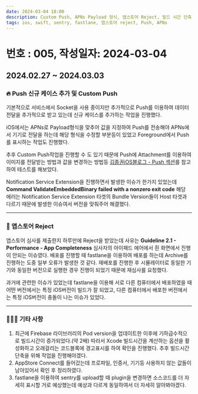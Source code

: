 ```yaml
---
date: 2024-03-04 18:00
description: Custom Push, APNs Payload 형식, 앱스토어 Reject, 빌드 시간 단축, Appstore Connect, Sentry fastlane plugin
tags: ios, swift, sentry, fastlane, 앱스토어 reject, Push, APNs
---
```

# 번호 : 005, 작성일자: 2024-03-04

## 2024.02.27 ~ 2024.03.03
### 🔥 Push 신규 케이스 추가 및 Custom Push

기본적으로 서비스에서 Socket을 사용 중이지만 추가적으로 Push를 이용하여 데이터전달을 추가적으로 받고 있는데 신규 케이스를 추가하는 작업을 진행했다.

iOS에서는 APNs로 Payload형식을 맞추어 값을 지정하여 Push를 전송해야 APNs에서 기기로 전달을 하는데 해당 형식을 수정할 부분등이 있었고 Foreground에서 Push를 표시하는 작업도 진행했다.

추후 Custom Push작업을 진행할 수 도 있기 때문에 Push에 Attachment를 이용하여 이미지를 전달받는 방법과 값을 변경하는 방법등 [김종권iOS블로그 - Push 섹션](https://ios-development.tistory.com/1280)를 참고하여 테스트를 해보았다.

Notification Service Extension을 진행하면서 발생한 이슈가 한가지 있었는데 **Command ValidateEmbeddedBinary failed with a nonzero exit code** 해당 에러는 Notification Service Extension 타겟의 Bundle Version들이 Host 타겟과 다르기 때문에 발생한 이슈여서 버전을 맞춰주어 해결했다.

---

### 🛫 앱스토어 Reject

앱스토어 심사를 제출한지 하루만에 Reject을 받았는데 사유는 **Guideline 2.1 - Performance - App Completeness** 심사자의 아이패드 에어에서 흰 화면에서 진행이 안되는 이슈였다. 배포를 진행할 때 fastlane을 이용하여 배포를 하는데 Archive를 진행하는 도중 일부 오류가 발생한 것 같다. 재배포를 진행한 후 시뮬레이터로 동일한 기기와 동일한 버전으로 실행한 경우 진행이 되었기 때문에 재심사를 요청했다.

과거에 관련한 이슈가 있었는데 fastlane을 이용해 서로 다른 컴퓨터에서 배포하였을 때 어떤 버전에서는 특정 iOS버전이 빌드가 잘 되었고, 다른 컴퓨터에서 배포한 버전에서는 특정 iOS버전이 충돌이 나는 이슈가 있었다.

---

### 🙋🏻‍♂️ 기타 사항

1. 최근에 Firebase 라이브러리의 Pod version을 업데이트한 이후에 기하급수적으로 빌드시간이 증가되었다.(약 2배) 따라서 Xcode 빌드시간을 계산하는 옵션을 활성화하고 오래걸리는 코드블록에 경고표시를 하여 확인을 진행했다. 추후 빌드시간 단축을 위해 작업을 진행해야겠다.
2. AppStore Connect를 들어갔는데 프로파일, 인증서, 기기등 사용하지 않는 값들이 남아있어서 확인 후 정리하였다.
3. fastlane을 이용하여 sentry를 upload할 때 plugin을 변경하면 소스코드를 더 자세히 표시할 거로 예상했는데 예상과 다르게 동일하여서 더 자세히 알아봐야겠다.
